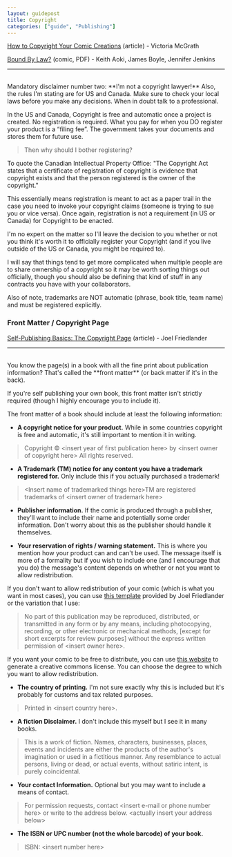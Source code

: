 ```yaml
---
layout: guidepost
title: Copyright
categories: ["guide", "Publishing"]
---
```


[How to Copyright Your Comic Creations](http://info.legalzoom.com/copyright-comic-creations-27168.html) (article) - Victoria McGrath

[Bound By Law?](http://www.thepublicdomain.org/wp-content/uploads/2009/04/bound-by-law-duke-edition.pdf) (comic, PDF) - Keith Aoki, James Boyle, Jennifer Jenkins

<hr><br>
Mandatory disclaimer number two: **I'm not a copyright lawyer!** Also, the rules I'm stating are for US and Canada. Make sure to check your local laws before you make any decisions. When in doubt talk to a professional.

In the US and Canada, Copyright is free and automatic once a project is created. No registration is required. What you pay for when you DO register your product is a “filing fee”. The government takes your documents and stores them for future use.

> Then why should I bother registering?

To quote the Canadian Intellectual Property Office: "The Copyright Act states that a certificate of registration of copyright is evidence that copyright exists and that the person registered is the owner of the copyright."

This essentially means registration is meant to act as a paper trail in the case you need to invoke your copyright claims (someone is trying to sue you or vice versa). Once again, registration is not a requirement (in US or Canada) for Copyright to be enacted.

I'm no expert on the matter so I'll leave the decision to you whether or not you think it's worth it to officially register your Copyright (and if you live outside of the US or Canada, you might be required to).

I will say that things tend to get more complicated when multiple people are to share ownership of a copyright so it may be worth sorting things out officially, though you should also be defining that kind of stuff in any contracts you have with your collaborators.

Also of note, trademarks are NOT automatic (phrase, book title, team name) and must be registered explicitly.

### Front Matter / Copyright Page

[Self-Publishing Basics: The Copyright Page](https://www.thebookdesigner.com/2009/10/self-publishing-basics-the-copyright-page/) (article) - Joel Friedlander

<hr><br>
You know the page(s) in a book with all the fine print about publication information? That's called the **front matter** (or back matter if it's in the back).

If you're self publishing your own book, this front matter isn't strictly required (though I highly encourage you to include it).

The front matter of a book should include at least the following information:

- **A copyright notice for your product.** While in some countries copyright is free and automatic, it's still important to mention it in writing.

> Copyright © \<insert year of first publication here\> by \<insert owner of copyright here\> All rights reserved.

- **A Trademark (TM) notice for any content you have a trademark registered for.** Only include this if you actually purchased a trademark!

> \<Insert name of trademarked things here\>TM are registered trademarks of \<insert owner of trademark here\>

- **Publisher information.** If the comic is produced through a publisher, they'll want to include their name and potentially some order information. Don't worry about this as the publisher should handle it themselves.

- **Your reservation of rights / warning statement.** This is where you mention how your product can and can't be used. The message itself is more of a formality but if you wish to include one (and I encourage that you do) the message's content depends on whether or not you want to allow redistribution.

If you don't want to allow redistribution of your comic (which is what you want in most cases), you can use [this template](https://www.thebookdesigner.com/2010/01/copyright-page-samples-you-can-copy-and-paste-into-your-book/) provided by Joel Friedlander or the variation that I use:

> No part of this publication may be reproduced, distributed, or transmitted in any form or by any means, including photocopying, recording, or other electronic or mechanical methods, [except for short excerpts for review purposes] without the express written permission of \<insert owner here\>.

If you want your comic to be free to distribute, you can use [this website](https://creativecommons.org/choose/) to generate a creative commons license. You can choose the degree to which you want to allow redistribution.

- **The country of printing.** I'm not sure exactly why this is included but it's probably for customs and tax related purposes.

> Printed in \<insert country here\>.

- **A fiction Disclaimer.** I don't include this myself but I see it in many books.

> This is a work of fiction. Names, characters, businesses, places, events and incidents are either the products of the author's imagination or used in a fictitious manner. Any resemblance to actual persons, living or dead, or actual events, without satiric intent, is purely coincidental.

- **Your contact Information.** Optional but you may want to include a means of contact.


> For permission requests, contact \<insert e-mail or phone number here\> or write to the address below. \<actually insert your address below\>

- **The ISBN or UPC number (not the whole barcode) of your book.**

> ISBN: \<insert number here\>
